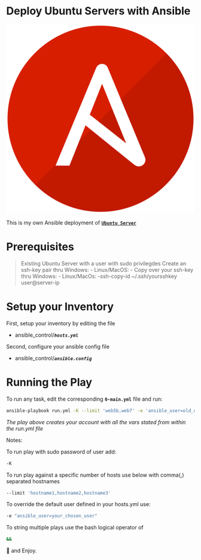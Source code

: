 # Deploy Ubuntu Servers with Ansible

![alt text](https://github.com/ansible/logos/blob/main/vscode-ansible-logo/vscode-ansible.png "Logo Title Text 1")

This is my own Ansible deployment of <strong><ins>`Ubuntu Server`</ins></strong>

# Prerequisites

> Existing Ubuntu Server with a user with sudo privilegdes
> Create an ssh-key pair thru
    Windows:
      - 
    Linux/MacOS:
      - 
> Copy over your ssh-key thru
    Windows:
      - 
    Linux/MacOs: 
      -ssh-copy-id ~/.ssh/yoursshkey user@server-ip

# Setup your Inventory

First, setup your inventory by editing the file

  * ansible_control/<strong>*`hosts.yml`*</strong>

Second, configure your ansible config file
  
  * ansible_control/<strong>*`ansible.config`*</strong>

# Running the Play

To run any task, edit the corresponding <strong>`0-main.yml`</strong> file and run:

```bash
ansible-playbook run.yml -K --limit 'web5b,web7' -e 'ansible_user=old_user'
```
<em>The play above creates your account with all the vars stated from within the run.yml file</em>
  
Notes: 

To run play with sudo password of user add:

```bash
-K
```

To run play against a specific number of hosts use below  with comma(,) separated  hostnames

```bash
--limit 'hostname1,hostname2,hostname3'
```

To override the default user defined in your hosts.yml use:

```bash
-e "ansible_user=your_chosen_user"
```

To string multiple plays use the bash logical operator of 

```bash
&&
```

:beers: and Enjoy.